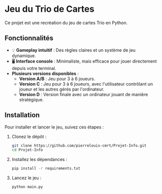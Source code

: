 # Jeu du Trio de Cartes

Ce projet est une recréation du jeu de cartes Trio en Python.

## Fonctionnalités

- 💡 **Gameplay intuitif** : Des règles claires et un système de jeu dynamique.
- 🖥️ **Interface console** : Minimaliste, mais efficace pour jouer directement depuis votre terminal.
- **Plusieurs versions disponibles** :
  - **Version A/B** : Jeu pour 3 à 6 joueurs.
  - **Version C** : Jeu pour 3 à 6 joueurs, avec l'utilisateur contrôlant un joueur et les autres gérés par l'ordinateur.
  - **Version D** : Version finale avec un ordinateur jouant de manière stratégique.

## Installation

Pour installer et lancer le jeu, suivez ces étapes :

1. Clonez le dépôt :

   ```bash
   git clone https://github.com/pierrelouis-cmrt/Projet-Info.git
   cd Projet-Info
   ```

2. Installez les dépendances :

   ```bash
   pip install -r requirements.txt
   ```

3. Lancez le jeu :

   ```bash
   python main.py
   ```
